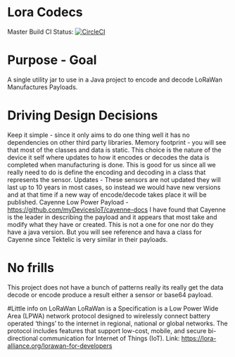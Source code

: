 # Lora Codecs
Master Build CI Status: [![CircleCI](https://circleci.com/gh/davidparry/lora-codecs/tree/master.svg?style=svg)](https://circleci.com/gh/davidparry/lora-codecs/tree/master)

# Purpose - Goal
A single utility jar to use in a Java project to encode and decode LoRaWan Manufactures Payloads.

# Driving Design Decisions
Keep it simple - since it only aims to do one thing well it has no dependencies on other third party libraries.
Memory footprint - you will see that most of the classes and data is static. This choice is the nature of the device it self 
where updates to how it encodes or decodes the data is completed when manufacturing is done. This is good for us since all we really need to do is define the encoding and decoding in a class that represents the sensor. 
Updates - These sensors are not updated they will last up to 10 years in most cases, so instead we would have new versions and at that time if a new way of encode/decode takes place it will be published.
Cayenne Low Power Payload -  https://github.com/myDevicesIoT/cayenne-docs I have found that Cayenne is the leader in describing the payload and it appears that most take and modify what they have or created. This is not a one for one nor do they have a java version. But you will see reference and hava a class for Cayenne since Tektelic is very similar in their payloads.

# No frills
This project does not have a bunch of patterns really its really get the data decode or encode produce a result either a sensor or base64 payload.


#Little info on LoRaWan
LoRaWan is a Specification is a Low Power Wide Area (LPWA) network protocol designed to wirelessly connect battery operated ‘things’ to the internet in regional, national or global networks. The protocol includes features that support low-cost, mobile, and secure bi-directional communication for Internet of Things (IoT).
Link: https://lora-alliance.org/lorawan-for-developers

